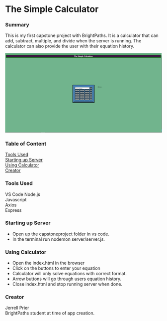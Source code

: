 # The Simple Calculator

### Summary
This is my first capstone project with BrightPaths. It is a calculator that can add, subtract, multiple, and divide when the server is running. The calculator can also provide the user with their equation history.



![Alt text](https://github.com/Ponesty/capstone-project-1/blob/main/images/Simple.PNG "Simple")

### Table of Content
[Tools Used](#tools-used)<br />
[Starting up Server](#starting-up-server) <br />
[Using Calculator](#using-calculator) <br />
[Creator](#creator)

### Tools Used
VS Code
Node.js <br />
Javascript <br />
Axios <br />
Express

### Starting up Server
- Open up the capstoneproject folder in vs code. <br />
- In the terminal run nodemon server/server.js. <br />


### Using Calculator
- Open the index.html in the browser <br />
- Click on the buttons to enter your equation
- Calculator will only solve equations with correct format.
- Arrow buttons will go through users equation history.
- Close index.html and stop running server when done.

### Creator
Jerrell Prier <br />
BrightPaths student at time of app creation.
